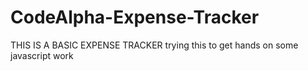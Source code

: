 # CodeAlpha-Expense-Tracker
THIS IS A BASIC EXPENSE TRACKER trying this to get hands on some javascript work
